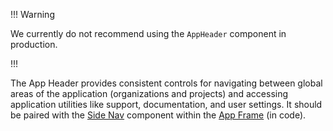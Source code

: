 !!! Warning

We currently do not recommend using the `AppHeader` component in production.

!!!

The App Header provides consistent controls for navigating between global areas of the application (organizations and projects) and accessing application utilities like support, documentation, and user settings. It should be paired with the [Side Nav](/components/side-nave) component within the [App Frame](/layouts/app-frame) (in code).
